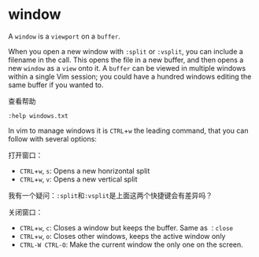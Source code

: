 # window

A `window` is a `viewport` on a `buffer`.

When you open a new window with `:split` or `:vsplit`, you can include a filename in the call. This opens the file in a new buffer, and then opens a new `window` as a `view` onto it. A `buffer` can be viewed in multiple windows within a single Vim session; you could have a hundred windows editing the same buffer if you wanted to.

查看帮助

```vim
:help windows.txt
```

In vim to manage windows it is `CTRL`+`w` the leading command, that you can follow with several options:

打开窗口：

- `CTRL`+`w`, `s`: Opens a new honrizontal split
- `CTRL`+`w`, `v`: Opens a new vertical split

我有一个疑问：`:split`和`:vsplit`是上面这两个快捷键会有差异吗？

关闭窗口：

- `CTRL`+`w`, `c`: Closes a window but keeps the buffer. Same as `：close`
- `CTRL`+`w`, `o`: Closes other windows, keeps the active window only
- `CTRL-W CTRL-O`: Make the current window the only one on the screen.
















